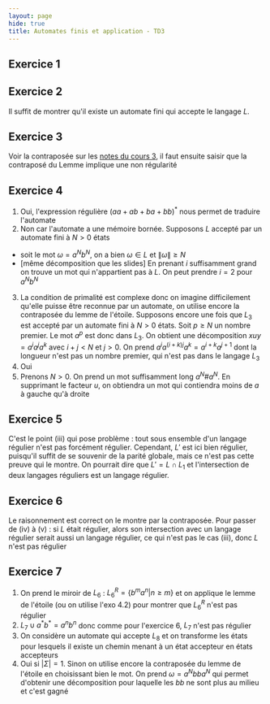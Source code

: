 ```yaml
---
layout: page
hide: true
title: Automates finis et application - TD3
---
```


## Exercice 1

## Exercice 2

Il suffit de montrer qu'il existe un automate fini qui accepte le langage $L$.

## Exercice 3

Voir la contraposée sur les [notes du cours 3](cours3), il faut ensuite saisir que la contraposé du Lemme implique une non régularité

## Exercice 4

1. Oui, l'expression régulière $(aa+ab+ba+bb)^\ast$ nous permet de traduire l'automate
2. Non car l'automate a une mémoire bornée. Supposons $L$ accepté par un automate fini à $N>0$ états

+ soit le mot $\omega = a^N b^N$, on a bien $\omega \in L$ et $\| \omega\|\geq N$
+ [même décomposition que les slides]
  En prenant $i$ suffisamment grand on trouve un mot qui n'appartient pas à $L$. On peut prendre $i=2$ pour $a^N b^N$

3. La condition de primalité est complexe donc on imagine difficilement qu'elle puisse être reconnue par un automate, on utilise encore la contraposée du lemme de l'étoile. Supposons encore une fois que $L_3$ est accepté par un automate fini à $N>0$ états. Soit $p \geq N$ un nombre premier. Le mot $a^p$ est donc dans $L_3$. On obtient une décomposition $xuy=a^i a^j a^k$ avec $i+j < N$ et $j > 0$. On prend $a^i a^{(i+k)j}a^k=a^{i+k}a^{j+1}$ dont la longueur n'est pas un nombre premier, qui n'est pas dans le langage $L_3$
4. Oui
5. Prenons $N>0$. On prend un mot suffisamment long $a^N \# a^N$. En supprimant le facteur $u$, on obtiendra un mot qui contiendra moins de $a$ à gauche qu'à droite

## Exercice 5

C'est le point (iii) qui pose problème : tout sous ensemble d'un langage régulier n'est pas forcément régulier. Cependant, $L'$ est ici bien régulier, puisqu'il suffit de se souvenir de la parité globale, mais ce n'est pas cette preuve qui le montre. On pourrait dire que $L'=L \cap L_1$ et l'intersection de deux langages réguliers est un langage régulier.

## Exercice 6

Le raisonnement est correct on le montre par la contraposée. Pour passer de (iv) à (v) : si $L$ était régulier, alors son intersection avec un langage régulier serait aussi un langage régulier, ce qui n'est pas le cas (iii), donc $L$ n'est pas régulier

## Exercice 7

1. On prend le miroir de $L_6$ : $L_{6}^R=\{b^m a^n | n \geq m\}$ et on applique le lemme de l'étoile (ou on utilise l'exo 4.2) pour montrer que $L_6^R$ n'est pas régulier
2. $L_7 \cup a^\ast b^\ast = a^n b^n$ donc comme pour l'exercice 6, $L_7$ n'est pas régulier
3. On considère un automate qui accepte $L_8$ et on transforme les états pour lesquels il existe un chemin menant à un état accepteur en états accepteurs
4. Oui si $|\Sigma|=1$. Sinon on utilise encore la contraposée du lemme de l'étoile en choisissant bien le mot. On prend $\omega=a^N bb a^N$ qui permet d'obtenir une décomposition pour laquelle les $bb$ ne sont plus au milieu et c'est gagné
